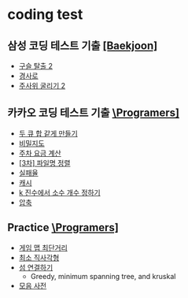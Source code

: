 # coding test

## 삼성 코딩 테스트 기출 [\[Baekjoon\]](https://www.acmicpc.net/workbook/view/1152)

- [구슬 탈출 2](https://www.acmicpc.net/problem/13460)
- [경사로](https://www.acmicpc.net/problem/14890)
- [주사위 굴리기 2](https://www.acmicpc.net/problem/23288)

## 카카오 코딩 테스트 기출 [\Programers\]](https://school.programmers.co.kr/learn/challenges?page=1&partIds=31236%2C25448%2C20069%2C17214%2C12286%2C9317%2C22586%2C18498%2C17931%2C300%2C301)

- [두 큐 합 같게 만들기](https://school.programmers.co.kr/learn/courses/30/lessons/118667)
- [비밀지도](https://school.programmers.co.kr/learn/courses/30/lessons/17681)
- [주차 요금 계산](https://school.programmers.co.kr/learn/courses/30/lessons/92341)
- [\[3차\] 파일명 정렬](https://school.programmers.co.kr/learn/courses/30/lessons/17686#)
- [실패율](https://school.programmers.co.kr/learn/courses/30/lessons/42889)
- [캐시](https://school.programmers.co.kr/learn/courses/30/lessons/17680)
- [k 진수에서 소수 개수 정하기](https://school.programmers.co.kr/learn/courses/30/lessons/92335)
- [압축](https://school.programmers.co.kr/learn/courses/30/lessons/17684)

## Practice [\Programers\]](https://school.programmers.co.kr/learn/challenges?order=acceptance_desc&partIds=31236%2C25448%2C20069%2C17214%2C12286%2C9317%2C22586%2C18498%2C17931%2C300%2C301)

- [게임 맵 최단거리](https://school.programmers.co.kr/learn/courses/30/lessons/1844)
- [최소 직사각형](https://school.programmers.co.kr/learn/courses/30/lessons/86491)
- [섬 연결하기](https://school.programmers.co.kr/learn/courses/30/lessons/42861)
  - Greedy, minimum spanning tree, and kruskal
- [모음 사전](https://school.programmers.co.kr/learn/courses/30/lessons/84512)
